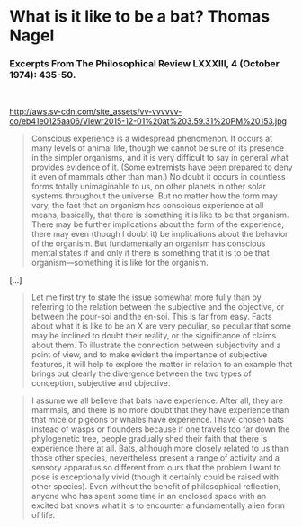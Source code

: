 # What is it like to be a bat? Thomas Nagel

### Excerpts From The Philosophical Review LXXXIII, 4 (October 1974): 435-50.

<br>

http://aws.sv-cdn.com/site_assets/vv-vvvvvv-co/eb41e0125aa06/Viewr2015-12-01%20at%203.59.31%20PM%20153.jpg


> Conscious experience is a widespread phenomenon. It occurs at many levels of animal life, though we cannot be sure of its presence in the simpler organisms, and it is very difficult to say in general what provides evidence of it. (Some extremists have been prepared to deny it even of mammals other than man.) No doubt it occurs in countless forms totally unimaginable to us, on other planets in other solar systems throughout the universe. But no matter how the form may vary, the fact that an organism has conscious experience at all means, basically, that there is something it is like to be that organism. There may be further implications about the form of the experience; there may even (though I doubt it) be implications about the behavior of the organism. But fundamentally an organism has conscious mental states if and only if there is something that it is to be that organism—something it is like for the organism.

[…]

> Let me first try to state the issue somewhat more fully than by referring to the relation between the subjective and the objective, or between the pour-soi and the en-soi. This is far from easy. Facts about what it is like to be an X are very peculiar, so peculiar that some may be inclined to doubt their reality, or the significance of claims about them. To illustrate the connection between subjectivity and a point of view, and to make evident the importance of subjective features, it will help to explore the matter in relation to an example that brings out clearly the divergence between the two types of conception, subjective and objective.

> I assume we all believe that bats have experience. After all, they are mammals, and there is no more doubt that they have experience than that mice or pigeons or whales have experience. I have chosen bats instead of wasps or flounders because if one travels too far down the phylogenetic tree, people gradually shed their faith that there is experience there at all. Bats, although more closely related to us than those other species, nevertheless present a range of activity and a sensory apparatus so different from ours that the problem I want to pose is exceptionally vivid (though it certainly could be raised with other species). Even without the benefit of philosophical reflection, anyone who has spent some time in an enclosed space with an excited bat knows what it is to encounter a fundamentally alien form of life.